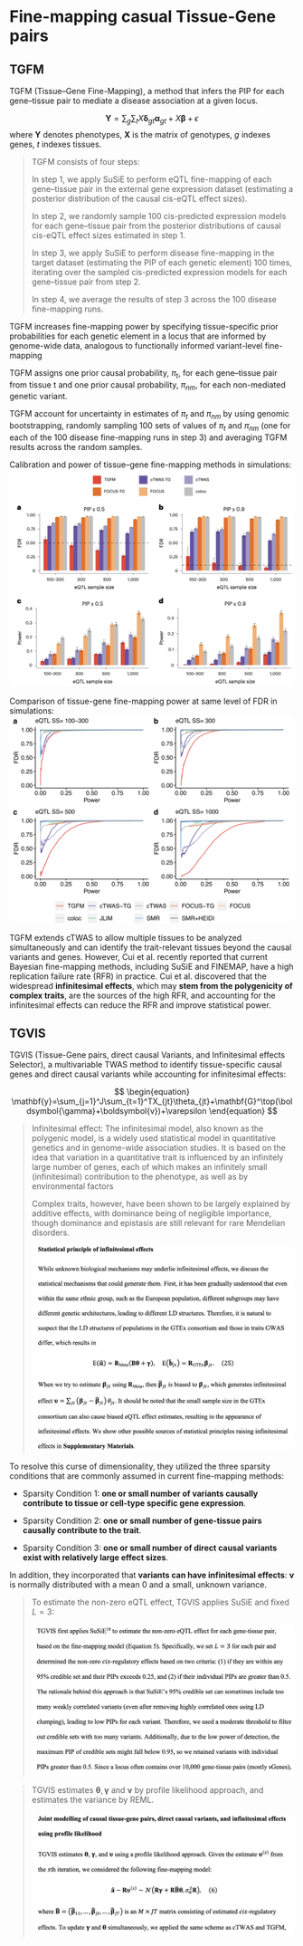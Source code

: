# Fine-mapping casual Tissue-Gene pairs

## TGFM

TGFM (Tissue–Gene Fine-Mapping), a method that infers the PIP for each gene–tissue pair to mediate a disease association at a given locus.

$$
\begin{equation}
\boldsymbol Y=\sum_g\sum_tX\boldsymbol\delta_{gt}\boldsymbol\alpha_{gt}+X\boldsymbol\beta+\epsilon
\end{equation}
$$
where $\boldsymbol Y$ denotes phenotypes, $\boldsymbol X$ is the matrix of genotypes, $g$ indexes genes, $t$ indexes tissues.

> TGFM consists of four steps:
> 
> In step 1, we apply SuSiE to perform eQTL fine-mapping of each gene–tissue pair in the external gene expression dataset (estimating a posterior distribution of the causal cis-eQTL effect sizes). 
> 
> In step 2, we randomly sample 100 cis-predicted expression models for each gene–tissue pair from the posterior distributions of causal cis-eQTL effect sizes estimated in step 1. 
> 
> In step 3, we apply SuSiE to perform disease fine-mapping in the target dataset (estimating the PIP of each genetic element) 100 times, iterating over the sampled cis-predicted expression models for each gene–tissue pair from step 2. 
> 
> In step 4, we average the results of step 3 across the 100 disease fine-mapping runs.

TGFM increases fine-mapping power by specifying tissue-specific prior probabilities for each genetic element in a locus that are informed by genome-wide data, analogous to functionally informed variant-level fine-mapping

TGFM assigns one prior causal probability, $\pi_t$, for each gene–tissue pair from tissue t and one prior causal probability, $\pi_{nm}$, for each non-mediated genetic variant. 

TGFM account for uncertainty in estimates of $\pi_t$ and $\pi_{nm}$ by using genomic bootstrapping, randomly sampling 100 sets of values of $\pi_t$ and $\pi_{nm}$ (one for each of the 100 disease fine-mapping runs in step 3) and averaging TGFM results across the random samples.

Calibration and power of tissue–gene fine-mapping methods in simulations:
![alt text](image.png)

Comparison of tissue-gene fine-mapping power at same level of FDR in simulations:
![alt text](image-1.png)

TGFM extends cTWAS to allow multiple tissues to be analyzed simultaneously and can identify the trait-relevant tissues beyond the causal variants and genes. However, Cui et al. recently reported that current Bayesian fine-mapping methods,  including SuSiE and FINEMAP, have a high replication failure rate (RFR) in practice. Cui et al. discovered that the widespread **infinitesimal effects**, which may **stem from the  polygenicity of complex traits**, are the sources of the high RFR, and accounting for the infinitesimal effects can reduce the RFR and improve statistical power.

## TGVIS

TGVIS (Tissue-Gene pairs, direct causal Variants, and Infinitesimal effects Selector), a multivariable TWAS method to identify tissue-specific causal genes and direct causal variants while accounting for infinitesimal effects:

$$
\begin{equation}
\mathbf{y}=\sum_{j=1}^J\sum_{t=1}^TX_{jt}\theta_{jt}+\mathbf{G}^\top(\boldsymbol{\gamma}+\boldsymbol{v})+\varepsilon
\end{equation}
$$

> Infinitesimal effect: The infinitesimal model, also known as the polygenic model, is a widely used statistical model in quantitative genetics and in genome-wide association studies. It is based on the idea that variation in a quantitative trait is influenced by an infinitely large number of genes, each of which makes an infinitely small (infinitesimal) contribution to the phenotype, as well as by environmental factors
>
> Complex traits, however, have been shown to be largely explained by additive effects, with dominance being of negligible importance, though dominance and epistasis are still relevant for rare Mendelian disorders.
>
> ![alt text](image-2.png)

To resolve this curse of dimensionality, they utilized the three sparsity conditions that are commonly assumed in current fine-mapping methods:

- Sparsity Condition 1: **one or small number of variants  causally contribute to tissue or cell-type specific gene expression**.

- Sparsity Condition 2: **one or small number of gene-tissue pairs causally contribute to the trait**.

- Sparsity Condition 3: **one or small number of direct  causal variants exist with relatively large effect sizes**.

In addition, they incorporated that **variants can have infinitesimal effects**: $\boldsymbol v$ is normally distributed with a mean 0 and a small, unknown variance.

> To estimate the non-zero eQTL effect, TGVIS applies SuSiE and fixed $L=3$:
> 
> ![alt text](image-3.png)

> TGVIS estimates $\boldsymbol{\theta}, \boldsymbol{\gamma}$ and $\boldsymbol{\nu}$ by profile likelihood approach, and estimates the variance by REML.
> 
> ![alt text](image-4.png)





